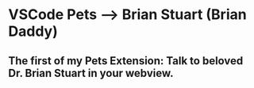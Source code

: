 # VSCode Pets --> Brian Stuart (Brian Daddy)

## The first of my Pets Extension: Talk to beloved Dr. Brian Stuart in your webview.
